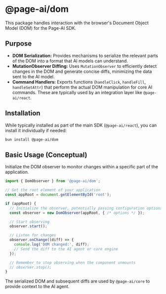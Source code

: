 # @page-ai/dom

This package handles interaction with the browser's Document Object Model (DOM) for the Page-AI SDK.

## Purpose

*   **DOM Serialization:** Provides mechanisms to serialize the relevant parts of the DOM into a format that AI models can understand.
*   **MutationObserver Diffing:** Uses `MutationObserver` to efficiently detect changes in the DOM and generate concise diffs, minimizing the data sent to the AI model.
*   **Command Handlers:** Exports functions (`handleClick`, `handleFill`, `handleSetAttr`) that perform the actual DOM manipulation for core AI commands. These are typically used by an integration layer like `@page-ai/react`.

## Installation

While typically installed as part of the main SDK (`@page-ai/react`), you can install it individually if needed:

```bash
bun install @page-ai/dom
```

## Basic Usage (Conceptual)

Initialize the DOM observer to monitor changes within a specific part of the application.

```typescript
import { DomObserver } from '@page-ai/dom';

// Get the root element of your application
const appRoot = document.getElementById('root');

if (appRoot) {
  // Initialize the observer, potentially passing configuration options
  const observer = new DomObserver(appRoot, { /* options */ });

  // Start observing
  observer.start();

  // Listen for changes
  observer.onChange((diff) => {
    console.log('DOM changed:', diff);
    // Send the diff to the AI agent or core engine
  });

  // Remember to stop observing when the component unmounts
  // observer.stop();
}
```

The serialized DOM and subsequent diffs are used by `@page-ai/core` to provide context to the AI agent.